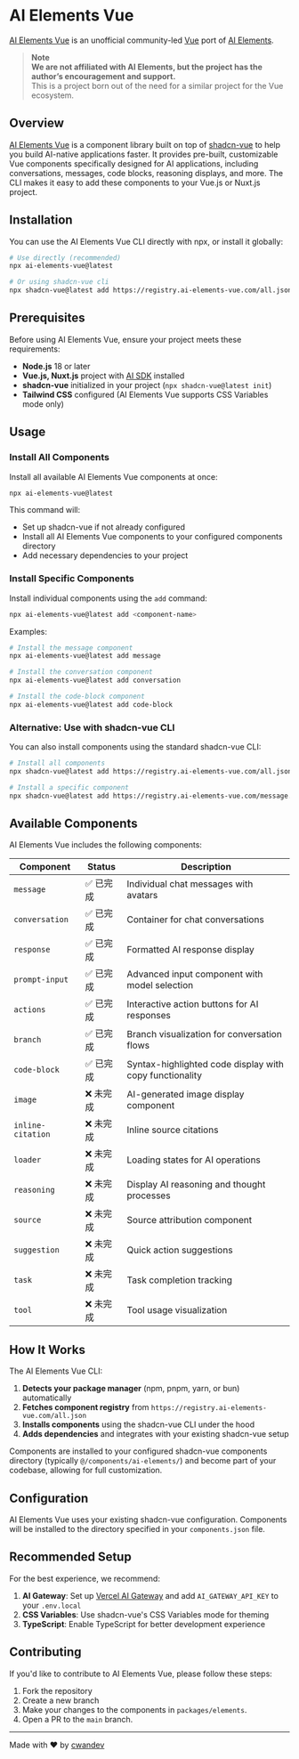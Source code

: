 # AI Elements Vue

[AI Elements Vue](https://ai-elements-vue.com) is an unofficial community-led [Vue](https://vuejs.org) port of [AI Elements](https://github.com/vercel/ai-elements).

> **Note** <br> **We are not affiliated with AI Elements, but the project has the author’s encouragement and support.** <br> This is a project born out of the need for a similar project for the Vue ecosystem.

## Overview

[AI Elements Vue](https://ai-elements-vue.com) is a component library built on top of [shadcn-vue](https://www.shadcn-vue.com/) to help you build AI-native applications faster. It provides pre-built, customizable Vue components specifically designed for AI applications, including conversations, messages, code blocks, reasoning displays, and more. The CLI makes it easy to add these components to your Vue.js or Nuxt.js project.

## Installation

You can use the AI Elements Vue CLI directly with npx, or install it globally:

```bash
# Use directly (recommended)
npx ai-elements-vue@latest

# Or using shadcn-vue cli
npx shadcn-vue@latest add https://registry.ai-elements-vue.com/all.json
```

## Prerequisites

Before using AI Elements Vue, ensure your project meets these requirements:

- **Node.js** 18 or later
- **Vue.js, Nuxt.js** project with [AI SDK](https://ai-sdk.dev/) installed
- **shadcn-vue** initialized in your project (`npx shadcn-vue@latest init`)
- **Tailwind CSS** configured (AI Elements Vue supports CSS Variables mode only)

## Usage

### Install All Components

Install all available AI Elements Vue components at once:

```bash
npx ai-elements-vue@latest
```

This command will:
- Set up shadcn-vue if not already configured
- Install all AI Elements Vue components to your configured components directory
- Add necessary dependencies to your project

### Install Specific Components

Install individual components using the `add` command:

```bash
npx ai-elements-vue@latest add <component-name>
```

Examples:
```bash
# Install the message component
npx ai-elements-vue@latest add message

# Install the conversation component
npx ai-elements-vue@latest add conversation

# Install the code-block component
npx ai-elements-vue@latest add code-block
```

### Alternative: Use with shadcn-vue CLI

You can also install components using the standard shadcn-vue CLI:

```bash
# Install all components
npx shadcn-vue@latest add https://registry.ai-elements-vue.com/all.json

# Install a specific component
npx shadcn-vue@latest add https://registry.ai-elements-vue.com/message.json
```

## Available Components

AI Elements Vue includes the following components:

| Component | Status | Description |
|-----------|--------|-------------|
| `message` | ✅ 已完成 | Individual chat messages with avatars |
| `conversation` | ✅ 已完成 | Container for chat conversations |
| `response` | ✅ 已完成 | Formatted AI response display |
| `prompt-input` | ✅ 已完成 | Advanced input component with model selection |
| `actions` | ✅ 已完成 | Interactive action buttons for AI responses |
| `branch` | ✅ 已完成 | Branch visualization for conversation flows |
| `code-block` | ✅ 已完成 | Syntax-highlighted code display with copy functionality |
| `image` | ❌ 未完成 | AI-generated image display component |
| `inline-citation` | ❌ 未完成 | Inline source citations |
| `loader` | ❌ 未完成 | Loading states for AI operations |
| `reasoning` | ❌ 未完成 | Display AI reasoning and thought processes |
| `source` | ❌ 未完成 | Source attribution component |
| `suggestion` | ❌ 未完成 | Quick action suggestions |
| `task` | ❌ 未完成 | Task completion tracking |
| `tool` | ❌ 未完成 | Tool usage visualization |

## How It Works

The AI Elements Vue CLI:

1. **Detects your package manager** (npm, pnpm, yarn, or bun) automatically
2. **Fetches component registry** from `https://registry.ai-elements-vue.com/all.json`
3. **Installs components** using the shadcn-vue CLI under the hood
4. **Adds dependencies** and integrates with your existing shadcn-vue setup

Components are installed to your configured shadcn-vue components directory (typically `@/components/ai-elements/`) and become part of your codebase, allowing for full customization.

## Configuration

AI Elements Vue uses your existing shadcn-vue configuration. Components will be installed to the directory specified in your `components.json` file.

## Recommended Setup

For the best experience, we recommend:

1. **AI Gateway**: Set up [Vercel AI Gateway](https://vercel.com/docs/ai-gateway) and add `AI_GATEWAY_API_KEY` to your `.env.local`
2. **CSS Variables**: Use shadcn-vue's CSS Variables mode for theming
3. **TypeScript**: Enable TypeScript for better development experience

## Contributing

If you'd like to contribute to AI Elements Vue, please follow these steps:

1. Fork the repository
2. Create a new branch
3. Make your changes to the components in `packages/elements`.
4. Open a PR to the `main` branch.

---

Made with ❤️ by [cwandev](https://github.com/cwandev)
